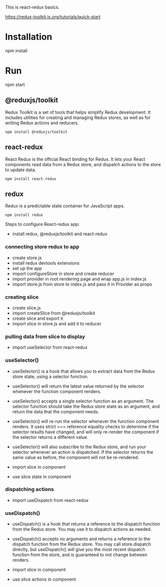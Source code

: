 This is react-redux basics.

https://redux-toolkit.js.org/tutorials/quick-start

# Installation

npm install

# Run

npm start


## @reduxjs/toolkit


Redux Toolkit is a set of tools that helps simplify Redux development. It includes utilities for creating and managing Redux stores, as well as for writing Redux actions and reducers.

`npm install @reduxjs/toolkit`

## react-redux

React Redux is the official React binding for Redux. It lets your React components read data from a Redux store, and dispatch actions to the store to update data.

`npm install react-redux`

## redux

Redux is a predictable state container for JavaScript apps.

`npm install redux`

Steps to configure React-redux app:

- install redux, @reduxjs/toolkit and react-redux

### connecting store redux to app
- create store.js
- install redux devtools extensions
- set up the app
- import configureStore in store and create reducer 
- import provider in root rendering page and wrap app.js in index.js
- import store.js from store to index.js and pass it in Provider as props

### creating slice
- create slice.js
- import createSlice from @reduxjs/toolkit
- create slice and export it
- import slice in store.js and add it to reducer

### pulling data from slice to display

- import useSelector from react-redux

### useSelector()

- useSelector() is a hook that allows you to extract data from the Redux store state, using a selector function.
- useSelector() will return the latest value returned by the selector whenever the function component renders.
- useSelector() accepts a single selector function as an argument. The selector function should take the Redux store state as an argument, and return the data that the component needs.
- useSelector() will re-run the selector whenever the function component renders. It uses strict === reference equality checks to determine if the selector results have changed, and will only re-render the component if the selector returns a different value.
- useSelector() will also subscribe to the Redux store, and run your selector whenever an action is dispatched. If the selector returns the same value as before, the component will not be re-rendered.

- import slice in component
- use slice state in component

### dispatching actions

- import useDispatch from react-redux

### useDispatch()

- useDispatch() is a hook that returns a reference to the dispatch function from the Redux store. You may use it to dispatch actions as needed.
- useDispatch() accepts no arguments and returns a reference to the dispatch function from the Redux store. You may call store.dispatch directly, but useDispatch() will give you the most recent dispatch function from the store, and is guaranteed to not change between renders.

- import slice in component
- use slice actions in component






